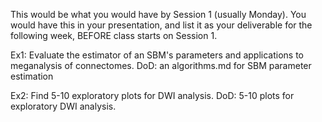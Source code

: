 This would be what you would have by Session 1 (usually Monday). You would have this in your presentation, and list it as your deliverable for the following week, BEFORE class starts on Session 1.

Ex1: Evaluate the estimator of an SBM's parameters and applications to meganalysis of connectomes. DoD: an algorithms.md for SBM parameter estimation

Ex2: Find 5-10 exploratory plots for DWI analysis. DoD: 5-10 plots for exploratory DWI analysis.
